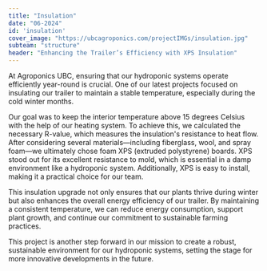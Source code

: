 ```yaml
---
title: "Insulation"
date: "06-2024"
id: 'insulation'
cover_image: "https://ubcagroponics.com/projectIMGs/insulation.jpg"
subteam: "structure"
header: "Enhancing the Trailer’s Efficiency with XPS Insulation"
---
```

At Agroponics UBC, ensuring that our hydroponic systems operate efficiently year-round is crucial. One of our latest projects focused on insulating our trailer to maintain a stable temperature, especially during the cold winter months. 

Our goal was to keep the interior temperature above 15 degrees Celsius with the help of our heating system. To achieve this, we calculated the necessary R-value, which measures the insulation's resistance to heat flow. After considering several materials—including fiberglass, wool, and spray foam—we ultimately chose foam XPS (extruded polystyrene) boards. XPS stood out for its excellent resistance to mold, which is essential in a damp environment like a hydroponic system. Additionally, XPS is easy to install, making it a practical choice for our team. 

This insulation upgrade not only ensures that our plants thrive during winter but also enhances the overall energy efficiency of our trailer. By maintaining a consistent temperature, we can reduce energy consumption, support plant growth, and continue our commitment to sustainable farming practices. 

This project is another step forward in our mission to create a robust, sustainable environment for our hydroponic systems, setting the stage for more innovative developments in the future.